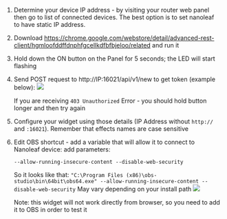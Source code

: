 1. Determine your device IP address - by visiting your router web panel then go to list of connected devices. The best option is to set nanoleaf to have static IP address.
1. Download https://chrome.google.com/webstore/detail/advanced-rest-client/hgmloofddffdnphfgcellkdfbfbjeloo/related and run it 
1. Hold down the ON button on the Panel for 5 seconds; the LED will start flashing
1. Send POST request to http://IP:16021/api/v1/new to get token (example below):
    <img src="https://i.imgur.com/HlN7abh.png">
    
    If you are receiving `403 Unauthorized` Error - you should hold button longer and then try again
1. Configure your widget using those details (IP Address without `http://` and `:16021`). Remember that effects names are case sensitive
1. Edit OBS shortcut - add a variable that will allow it to connect to Nanoleaf device: add parameters:
     ```
    --allow-running-insecure-content --disable-web-security
    ``` 
    So it looks like that:
 `"C:\Program Files (x86)\obs-studio\bin\64bit\obs64.exe" --allow-running-insecure-content --disable-web-security`
    May vary depending on your install path
    <img src="https://i.imgur.com/UZdBS9C.png">

    Note: this widget will not work directly from browser, so you need to add it to OBS in order to test it 